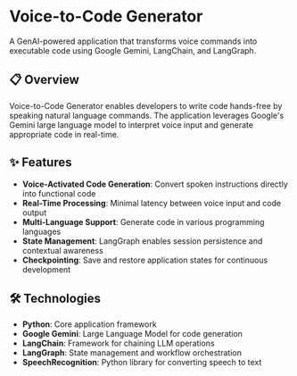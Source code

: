 # Voice-to-Code Generator

A GenAI-powered application that transforms voice commands into executable code using Google Gemini, LangChain, and LangGraph.

## 📋 Overview

Voice-to-Code Generator enables developers to write code hands-free by speaking natural language commands. The application leverages Google's Gemini large language model to interpret voice input and generate appropriate code in real-time.

## ✨ Features

- **Voice-Activated Code Generation**: Convert spoken instructions directly into functional code
- **Real-Time Processing**: Minimal latency between voice input and code output
- **Multi-Language Support**: Generate code in various programming languages
- **State Management**: LangGraph enables session persistence and contextual awareness
- **Checkpointing**: Save and restore application states for continuous development

## 🛠️ Technologies

- **Python**: Core application framework
- **Google Gemini**: Large Language Model for code generation
- **LangChain**: Framework for chaining LLM operations
- **LangGraph**: State management and workflow orchestration
- **SpeechRecognition**: Python library for converting speech to text
